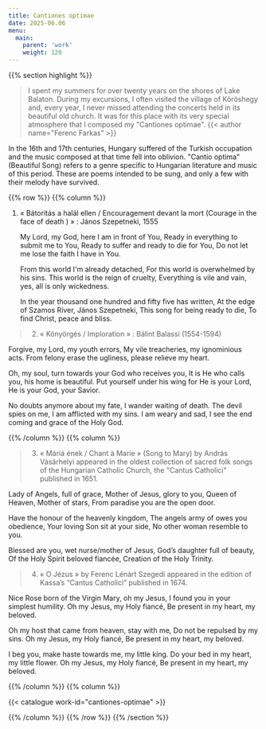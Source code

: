 ```yaml
---
title: Cantiones optimae
date: 2025-06.06
menu:
  main:
    parent: 'work'
    weight: 120
---
```


{{% section highlight %}}

> I spent my summers for over twenty years on the shores of Lake Balaton. During my excursions, I often visited the village of 
> Köröshegy and, every year, I never missed attending the concerts held in its beautiful old church. It was for this place with 
> its very special atmosphere that I composed my "Cantiones optimae".
> {{< author name="Ferenc Farkas" >}}
 
In the 16th and 17th centuries, Hungary suffered of the Turkish occupation and the music composed at that time fell into oblivion. "Cantio optima" (Beautiful Song) refers to a genre specific to Hungarian literature and music of this period. These are poems intended to be sung, and only a few with their melody have survived.

{{% row %}}
{{% column %}}

1. « Bátoritás a halál ellen / Encouragement devant la mort (Courage in the face of death ) » : János Szepetneki, 1555
   
   My Lord, my God, here I am in front of You,
   Ready in everything to submit me to You,
   Ready to suffer and ready to die for You,
   Do not let me lose the faith I have in You.

   From this world I'm already detached,
   For this world is overwhelmed by his sins.
   This world is the reign of cruelty,
   Everything is vile and vain, yes, all is only wickedness.

   In the year thousand one hundred and fifty five has written,
   At the edge of Szamos River, János Szepetneki,
   This song for being ready to die, 
   To find Christ, peace and bliss.

> 2. « Könyörgés / Imploration » : Bálint Balassi (1554-1594)
   
   Forgive, my Lord, my youth errors,
   My vile treacheries, my ignominious acts.
   From felony erase the ugliness, please relieve my heart.

   Oh, my soul, turn towards your God who receives you,
   It is He who calls you, his home is beautiful.
   Put yourself under his wing for He is your Lord, He is your God, your Savior.

   No doubts anymore about my fate, I wander waiting of death.
   The devil spies on me, I am afflicted with my sins.
   I am weary and sad, I see the end coming and grace of the Holy God.

{{% /column %}}
{{% column %}}

> 3. « Máriá ének / Chant à Marie » (Song to Mary) by András Vásárhelyi appeared in the oldest collection of sacred folk songs 
> of the Hungarian Catholic Church, the "Cantus Catholici" published in 1651.
   
   Lady of Angels, full of grace,
   Mother of Jesus, glory to you,
   Queen of Heaven, Mother of stars,
   From paradise you are the open door.

   Have the honour of the heavenly kingdom,
   The angels army of owes you obedience,
   Your loving Son sit at your side,
   No other woman resemble to you.

   Blessed are you, wet nurse/mother of Jesus,
   God’s daughter full of beauty,
   Of the Holy Spirit beloved fiancée,
   Creation of the Holy Trinity.

> 4. « O Jézus » by Ferenc Lénárt Szegedi appeared in the edition of Kassa’s “Cantus Catholici” published in 1674.
   
   Nice Rose born of the Virgin Mary, oh my Jesus,
   I found you in your simplest humility.
   Oh my Jesus, my Holy fiancé,
   Be present in my heart, my beloved.

   Oh my host that came from heaven, stay with me,
   Do not be repulsed by my sins.
   Oh my Jesus, my Holy fiancé,
   Be present in my heart, my beloved.

   I beg you, make haste towards me, my little king.
   Do your bed in my heart, my little flower.
   Oh my Jesus, my Holy fiancé,
   Be present in my heart, my beloved.

{{% /column %}}
{{% column %}}

{{< catalogue work-id="cantiones-optimae" >}}

{{% /column %}}
{{% /row %}}
{{% /section %}}
